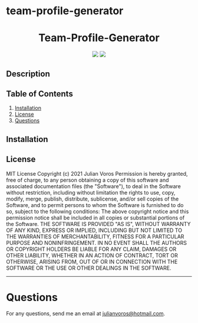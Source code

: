# team-profile-generator

<h1 align="center"><strong>Team-Profile-Generator</strong></h1>
<p align="center">
  <img src="https://img.shields.io/github/languages/top/Juvoros/team-profile-generator">
  <img src="https://img.shields.io/badge/License-MIT-blue.svg">
</p>

## Description

## Table of Contents
1. [Installation](#installation)
2. [License](#license)
3. [Questions](#questions)
    
## Installation


## License
MIT License
Copyright (c) 2021 Julian Voros
Permission is hereby granted, free of charge, to any person obtaining a copy
of this software and associated documentation files (the "Software"), to deal
in the Software without restriction, including without limitation the rights
to use, copy, modify, merge, publish, distribute, sublicense, and/or sell
copies of the Software, and to permit persons to whom the Software is
furnished to do so, subject to the following conditions:
The above copyright notice and this permission notice shall be included in all
copies or substantial portions of the Software.
THE SOFTWARE IS PROVIDED "AS IS", WITHOUT WARRANTY OF ANY KIND, EXPRESS OR
IMPLIED, INCLUDING BUT NOT LIMITED TO THE WARRANTIES OF MERCHANTABILITY,
FITNESS FOR A PARTICULAR PURPOSE AND NONINFRINGEMENT. IN NO EVENT SHALL THE
AUTHORS OR COPYRIGHT HOLDERS BE LIABLE FOR ANY CLAIM, DAMAGES OR OTHER
LIABILITY, WHETHER IN AN ACTION OF CONTRACT, TORT OR OTHERWISE, ARISING FROM,
OUT OF OR IN CONNECTION WITH THE SOFTWARE OR THE USE OR OTHER DEALINGS IN THE
SOFTWARE.

---

# Questions
For any questions, send me an email at julianvoros@hotmail.com.
